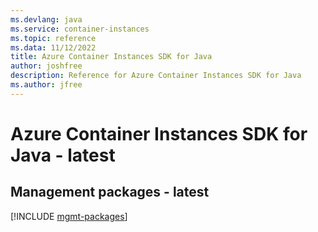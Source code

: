 ```yaml
---
ms.devlang: java
ms.service: container-instances
ms.topic: reference
ms.data: 11/12/2022
title: Azure Container Instances SDK for Java
author: joshfree
description: Reference for Azure Container Instances SDK for Java
ms.author: jfree
---
```

# Azure Container Instances SDK for Java - latest

## Management packages - latest
[!INCLUDE [mgmt-packages](container-instances-mgmt-index.md)]